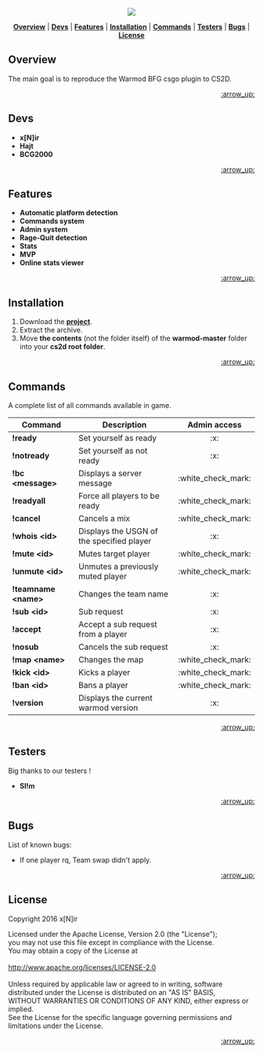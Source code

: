 <p align="center">
<a name="top" href="http://b4b4r07.com/dotfiles"><img src="https://s18.postimg.org/tbyi5tspl/warmod.png"></a>
</p>

<p align="center">
<b><a href="#overview">Overview</a></b>
|
<b><a href="#devs">Devs</a></b>
|
<b><a href="#features">Features</a></b>
|
<b><a href="#installation">Installation</a></b>
|
<b><a href="#commands">Commands</a></b>
|
<b><a href="#testers">Testers</a></b>
|
<b><a href="#testers">Bugs</a></b>
|
<b><a href="#license">License</a></b>
</p>

## Overview

The main goal is to reproduce the Warmod BFG csgo plugin to CS2D.

<p align="right"><a href="#top">:arrow_up:</a></p>

## Devs

- **x[N]ir** 
- **Hajt**
- **BCG2000**

<p align="right"><a href="#top">:arrow_up:</a></p>

## Features

- **Automatic platform detection**
- **Commands system**
- **Admin system**
- **Rage-Quit detection**
- **Stats**
- **MVP**
- **Online stats viewer**

<p align="right"><a href="#top">:arrow_up:</a></p>

## Installation

1. Download the <a href="https://github.com/codneutro/warmod/archive/master.zip">**project**</a>. 
2. Extract the archive.
3. Move **the contents** (not the folder itself) of the **warmod-master** folder into your **cs2d root folder**.

<p align="right"><a href="#top">:arrow_up:</a></p>

## Commands

A complete list of all commands available in game.

<table>
    <thead>
        <tr>
            <th>Command</th>
            <th>Description</th>
            <th>Admin access</th>
        </tr>
    </thead>
    <tbody>
        <tr>
            <td><strong>!ready</strong></td>
            <td>Set yourself as ready</td>
            <td align="center">:x:</td>
        </tr>
        <tr>
            <td><strong>!notready</strong></td>
            <td>Set yourself as not ready</td>
            <td align="center">:x:</td>
        </tr>
        <tr>
            <td><strong>!bc &lt;message&gt;</strong></td>
            <td>Displays a server message</td>
            <td align="center">:white_check_mark:</td>
        </tr>
        <tr>
            <td><strong>!readyall</strong></td>
            <td>Force all players to be ready</td>
            <td align="center">:white_check_mark:</td>
        </tr>
        <tr>
            <td><strong>!cancel</strong></td>
            <td>Cancels a mix</td>
            <td align="center">:white_check_mark:</td>
        </tr>
        <tr>
            <td><strong>!whois &lt;id&gt;</strong></td>
            <td>Displays the USGN of the specified player</td>
            <td align="center">:x:</td>
        </tr>
        <tr>
            <td><strong>!mute &lt;id&gt;</strong></td>
            <td>Mutes target player</td>
            <td align="center">:white_check_mark:</td>
        </tr>
        <tr>
            <td><strong>!unmute &lt;id&gt;</strong></td>
            <td>Unmutes a previously muted player</td>
            <td align="center">:white_check_mark:</td>
        </tr>
        <tr>
            <td><strong>!teamname &lt;name&gt;</strong></td>
            <td>Changes the team name</td>
            <td align="center">:x:</td>
        </tr>
        <tr>
            <td><strong>!sub &lt;id&gt;</strong></td>
            <td>Sub request</td>
            <td align="center">:x:</td>
        </tr>
        <tr>
            <td><strong>!accept</strong></td>
            <td>Accept a sub request from a player</td>
            <td align="center">:x:</td>
        </tr>
        <tr>
            <td><strong>!nosub</strong></td>
            <td>Cancels the sub request</td>
            <td align="center">:x:</td>
        </tr>
        <tr>
            <td><strong>!map &lt;name&gt;</strong></td>
            <td>Changes the map</td>
            <td align="center">:white_check_mark:</td>
        </tr>
        <tr>
            <td><strong>!kick &lt;id&gt;</strong></td>
            <td>Kicks a player</td>
            <td align="center">:white_check_mark:</td>
        </tr>
        <tr>
            <td><strong>!ban &lt;id&gt;</strong></td>
            <td>Bans a player</td>
            <td align="center">:white_check_mark:</td>
        </tr>
        <tr>
            <td><strong>!version</strong></td>
            <td>Displays the current warmod version</td>
            <td align="center">:x:</td>
        </tr>
    </tbody>
</table>

<p align="right"><a href="#top">:arrow_up:</a></p>

## Testers

Big thanks to our testers !

- **Sl!m**

<p align="right"><a href="#top">:arrow_up:</a></p>

## Bugs

List of known bugs:

- If one player rq, Team swap didn't apply.

<p align="right"><a href="#top">:arrow_up:</a></p>

## License

Copyright 2016 x[N]ir

Licensed under the Apache License, Version 2.0 (the "License");<br>
you may not use this file except in compliance with the License.<br>
You may obtain a copy of the License at<br><br>
       http://www.apache.org/licenses/LICENSE-2.0<br><br>
Unless required by applicable law or agreed to in writing, software<br>
distributed under the License is distributed on an "AS IS" BASIS,<br>
WITHOUT WARRANTIES OR CONDITIONS OF ANY KIND, either express or implied.<br>
See the License for the specific language governing permissions and<br>
limitations under the License.<br>

<p align="right"><a href="#top">:arrow_up:</a></p>
